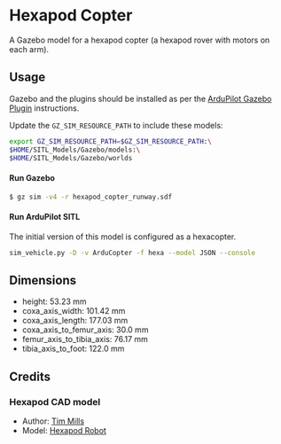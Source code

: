 # Hexapod Copter

A Gazebo model for a hexapod copter (a hexapod rover with motors on each arm).

## Usage

Gazebo and the plugins should be installed as per the [ArduPilot Gazebo Plugin](https://github.com/ArduPilot/ardupilot_gazebo) instructions.

Update the `GZ_SIM_RESOURCE_PATH` to include these models:

```bash
export GZ_SIM_RESOURCE_PATH=$GZ_SIM_RESOURCE_PATH:\
$HOME/SITL_Models/Gazebo/models:\
$HOME/SITL_Models/Gazebo/worlds
```

#### Run Gazebo

```bash
$ gz sim -v4 -r hexapod_copter_runway.sdf
```

#### Run ArduPilot SITL

The initial version of this model is configured as a hexacopter.

```bash
sim_vehicle.py -D -v ArduCopter -f hexa --model JSON --console
```

## Dimensions

- height: 53.23 mm
- coxa_axis_width: 101.42 mm
- coxa_axis_length: 177.03 mm
- coxa_axis_to_femur_axis: 30.0 mm
- femur_axis_to_tibia_axis: 76.17 mm
- tibia_axis_to_foot: 122.0 mm

## Credits

### Hexapod CAD model

- Author: [Tim Mills](https://grabcad.com/tim.mills-1)
- Model: [Hexapod Robot](https://grabcad.com/library/hexapod-robot-1)
